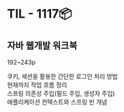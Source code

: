 # TIL - 1117📦

## 자바 웹개발 워크북
192~243p  
  
쿠키, 세션을 활용한 간단한 로그인 처리 방법  
현재까지 작업 흐름 정리  
스프링 의존성 주입(필드 주입, 생성자 주입)  
애플리케이션 컨텍스트와 스프링 빈 개념  
